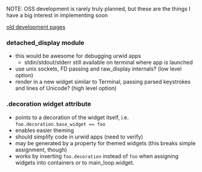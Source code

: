 NOTE: OSS development is rarely truly planned, but these are the things I have a big interest in implementing soon

[old development pages](https://excess.org/urwid/wiki/Development)

### detached_display module

* this would be awesome for debugging urwid apps
  * stdin/stdout/stderr still available on terminal where app is launched
* use unix sockets, FD passing and raw_display internals? (low level option)
* render in a new widget similar to Terminal, passing parsed keystrokes and lines of Unicode? (high level option)

### .decoration widget attribute

* points to a decoration of the widget itself, i.e. `foo.decoration.base_widget == foo`
* enables easier theming
* should simplify code in urwid apps (need to verify)
* may be generated by a property for themed widgets (this breaks simple assignment, though)
* works by inserting `foo.decoration` instead of `foo` when assigning widgets into containers or to main_loop.widget.



